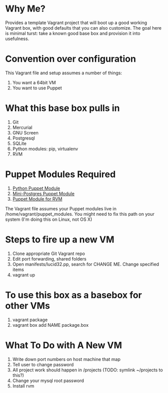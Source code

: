Why Me?
==========================================================

Provides a template Vagrant project that will boot up a good working Vagrant box, with good defaults that you can also customize. The goal here is minimal turst: take a known good base box and provision it into usefulness.

Convention over configuration
=========================================================

This Vagrant file and setup assumes a number of things:

  1. You want a 64bit VM
  2. You want to use Puppet

What this base box pulls in
==========================================================

  1. Git
  2. Mercurial
  3. GNU Screen
  4. Postgresql
  5. SQLite
  6. Python modules: pip, virtualenv
  7. RVM


Puppet Modules Required
===========================================================

  1. [Python Puppet Module](https://github.com/garthrk/python-module-for-puppet)
  2. [Mini-Postgres Puppet Module](https://github.com/rwilcox/puppet_mini_postgres)
  3. [Puppet Module for RVM](https://github.com/blt04/puppet-rvm)

The Vagrant file assumes your Puppet modules live in /home/vagrant/puppet_modules. You might need to fix this path on your system (I'm doing this on Linux, not OS X)

Steps to fire up a new VM
===========================================================

  1. Clone appropriate Git Vagrant repo
  2. Edit port forwarding, shared folders
  3. Open manifests/lucid32.pp, search for CHANGE ME. Change specified items
  4. vagrant up

To use this box as a basebox for other VMs
=========================================================

  1. vagrant package
  2. vagrant box add NAME package.box

What To Do with A New VM
==========================================================

  1. Write down port numbers on host machine that map
  2. Tell user to change password
  3. All project work should happen in /projects (TODO: symlink ~/projects to this?)
  4. Change your mysql root password
  5. Install rvm

